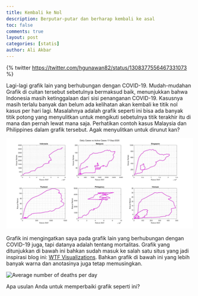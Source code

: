 ```yaml
---
title: Kembali ke Nol
description: Berputar-putar dan berharap kembali ke asal
toc: false
comments: true
layout: post
categories: [statis]
author: Ali Akbar
---
```


{% twitter https://twitter.com/hgunawan82/status/1308377556467331073 %}

Lagi-lagi grafik lain yang berhubungan dengan COVID-19. Mudah-mudahan Grafik di cuitan tersebut sebetulnya bermaksud baik, menunjukkan bahwa Indonesia masih ketinggalaan dari sisi penanganan COVID-19. Kasusnya masih terlalu banyak dan belum ada kelihatan akan kembali ke titik nol kasus per hari lagi. Masalahnya adalah grafik seperti ini bisa ada banyak titik potong yang menyulitkan untuk mengikuti sebetulnya titik terakhir itu di mana dan pernah lewat mana saja. Perhatikan contoh kasus Malaysia dan Philippines dalam grafik tersebut. Agak menyulitkan untuk dirunut kan?

![Kasus harian dan aktif](/images/statis_posts/covid/daily-cases.jpg "Sumber: Tweet di atas")

Grafik ini mengingatkan saya pada grafik lain yang berhubungan dengan COVID-19 juga, tapi datanya adalah tentang mortalitas. Grafik yang ditunjukkan di bawah ini bahkan sudah masuk ke salah satu situs yang jadi inspirasi blog ini: [WTF Visualizations](https://viz.wtf/post/616664348216197120/whoa-phase-portrait-diagrams-showing-mortality). Bahkan grafik di bawah ini yang lebih banyak warna dan anotasinya juga tetap memusingkan.

![Average number of deaths per day](https://64.media.tumblr.com/6afe14d0677fd565808b3faa2be44036/tumblr_q9gpy4XYFW1sgh0voo1_1280.png)

Apa usulan Anda untuk memperbaiki grafik seperti ini?